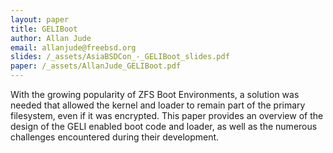 ```yaml
---
layout: paper
title: GELIBoot
author: Allan Jude
email: allanjude@freebsd.org
slides: /_assets/AsiaBSDCon_-_GELIBoot_slides.pdf
paper: /_assets/AllanJude_GELIBoot.pdf
---
```

With the growing popularity of ZFS Boot Environments, a solution was needed that allowed the kernel and loader to remain part of the primary filesystem, even if it was encrypted.
This paper provides an overview of the design of the GELI enabled boot code and loader, as well as the numerous challenges encountered during their development.
